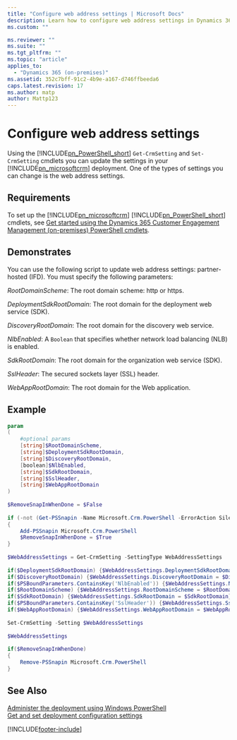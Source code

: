 ```yaml
---
title: "Configure web address settings | Microsoft Docs"
description: Learn how to configure web address settings in Dynamics 365 Customer Engagement (on-premises)
ms.custom: ""

ms.reviewer: ""
ms.suite: ""
ms.tgt_pltfrm: ""
ms.topic: "article"
applies_to: 
  - "Dynamics 365 (on-premises)"
ms.assetid: 352c7bff-91c2-4b9e-a167-d746ffbeeda6
caps.latest.revision: 17
ms.author: matp
author: Mattp123
---
```

# Configure web address settings



Using the [!INCLUDE[pn_PowerShell_short](../includes/pn-powershell-short.md)] `Get-CrmSetting` and `Set-CrmSetting` cmdlets you can update the settings in your [!INCLUDE[pn_microsoftcrm](../includes/pn-microsoftcrm.md)] deployment. One of the types of settings you can change is the web address settings.  
  
## Requirements  
 To set up the [!INCLUDE[pn_microsoftcrm](../includes/pn-microsoftcrm.md)] [!INCLUDE[pn_PowerShell_short](../includes/pn-powershell-short.md)] cmdlets, see [Get started using the Dynamics 365 Customer Engagement Management (on-premises) PowerShell cmdlets](/powershell/dynamics365/customer-engagement/overview?view=dynamics365ce-ps&branch=master&preserve-view=true#get-started-using-the-dynamics-365-customer-engagement-management-on-premises-powershell-cmdlets).  
  
## Demonstrates  
 You can use the following script to update web address settings: partner-hosted (IFD). You must specify the following parameters:  
  
 *RootDomainScheme*: The root domain scheme: http or https.  
  
 *DeploymentSdkRootDomain*: The root domain for the deployment web service (SDK).  
  
 *DiscoveryRootDomain*: The root domain for the discovery web service.  
  
 *NlbEnabled*: A `Boolean` that specifies whether network load balancing (NLB) is enabled.  
  
 *SdkRootDomain*: The root domain for the organization web service (SDK).  
  
 *SslHeader*: The secured sockets layer (SSL) header.  
  
 *WebAppRootDomain*: The root domain for the Web application.  
  
## Example  
  
```powershell  
param  
(  
    #optional params  
    [string]$RootDomainScheme,  
    [string]$DeploymentSdkRootDomain,  
    [string]$DiscoveryRootDomain,  
    [boolean]$NlbEnabled,  
    [string]$SdkRootDomain,  
    [string]$SslHeader,  
    [string]$WebAppRootDomain  
)  
  
$RemoveSnapInWhenDone = $False  
  
if (-not (Get-PSSnapin -Name Microsoft.Crm.PowerShell -ErrorAction SilentlyContinue))  
{  
    Add-PSSnapin Microsoft.Crm.PowerShell  
    $RemoveSnapInWhenDone = $True  
}  
  
$WebAddressSettings = Get-CrmSetting -SettingType WebAddressSettings  
  
if($DeploymentSdkRootDomain) {$WebAddressSettings.DeploymentSdkRootDomain = $DeploymentSdkRootDomain}  
if($DiscoveryRootDomain) {$WebAddressSettings.DiscoveryRootDomain = $DiscoveryRootDomain}  
if($PSBoundParameters.ContainsKey('NlbEnabled')) {$WebAddressSettings.NlbEnabled = $NlbEnabled}  
if($RootDomainScheme) {$WebAddressSettings.RootDomainScheme = $RootDomainScheme}  
if($SdkRootDomain) {$WebAddressSettings.SdkRootDomain = $SdkRootDomain}  
if($PSBoundParameters.ContainsKey('SslHeader')) {$WebAddressSettings.SslHeader = $SslHeader}  
if($WebAppRootDomain) {$WebAddressSettings.WebAppRootDomain = $WebAppRootDomain}  
  
Set-CrmSetting -Setting $WebAddressSettings  
  
$WebAddressSettings  
  
if($RemoveSnapInWhenDone)  
{  
    Remove-PSSnapin Microsoft.Crm.PowerShell  
}  
```  
  
## See Also  
 [Administer the deployment using Windows PowerShell](administer-the-deployment-using-windows-powershell.md)  </br> 
 [Get and set deployment configuration settings](update-deployment-configuration-settings.md)



[!INCLUDE[footer-include](../../../includes/footer-banner.md)]
